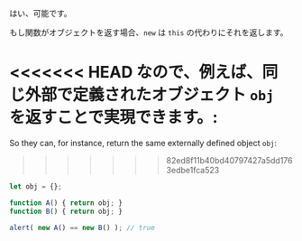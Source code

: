 はい、可能です。

もし関数がオブジェクトを返す場合、`new` は `this` の代わりにそれを返します。

<<<<<<< HEAD
なので、例えば、同じ外部で定義されたオブジェクト `obj` を返すことで実現できます。:
=======
So they can, for instance, return the same externally defined object `obj`:
>>>>>>> 82ed8f11b40bd40797427a5dd1763edbe1fca523

```js run no-beautify
let obj = {};

function A() { return obj; }
function B() { return obj; }

alert( new A() == new B() ); // true
```
